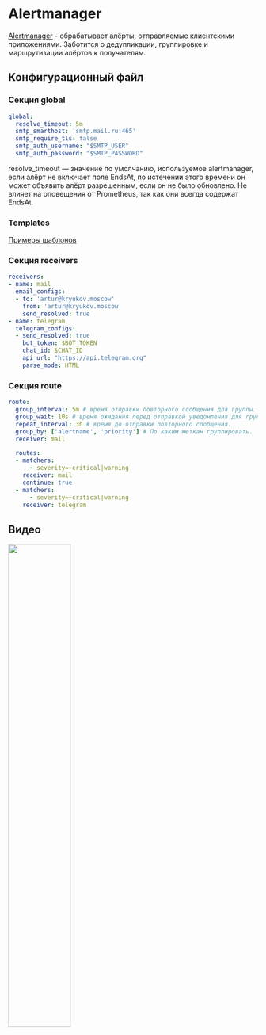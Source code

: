 # Alertmanager

[Alertmanager](https://prometheus.io/docs/alerting/latest/alertmanager/) - обрабатывает алёрты, отправляемые 
клиентскими приложениями. Заботится о дедупликации, группировке и маршрутизации алёртов к получателям.

## Конфигурационный файл

### Секция global

```yaml
global:
  resolve_timeout: 5m
  smtp_smarthost: 'smtp.mail.ru:465'
  smtp_require_tls: false
  smtp_auth_username: "$SMTP_USER"
  smtp_auth_password: "$SMTP_PASSWORD"
```

resolve_timeout — значение по умолчанию, используемое alertmanager, если алёрт не включает поле EndsAt, 
по истечении этого времени он может объявить алёрт разрешенным, если он не было обновлено. 
Не влияет на оповещения от Prometheus, так как они всегда содержат EndsAt.

### Templates

[Примеры шаблонов](https://github.com/prometheus/alertmanager/tree/main/template)

### Секция receivers

```yaml
receivers:
- name: mail
  email_configs:
  - to: 'artur@kryukov.moscow'
    from: 'artur@kryukov.moscow'
    send_resolved: true
- name: telegram
  telegram_configs:
  - send_resolved: true
    bot_token: $BOT_TOKEN
    chat_id: $CHAT_ID
    api_url: "https://api.telegram.org"
    parse_mode: HTML
```

### Секция route

```yaml
route:
  group_interval: 5m # время отправки повторного сообщения для группы.
  group_wait: 10s # время ожидания перед отправкой уведомления для группы.
  repeat_interval: 3h # время до отправки повторного сообщения.
  group_by: ['alertname', 'priority'] # По каким меткам группировать.
  receiver: mail

  routes:
  - matchers:
      - severity=~critical|warning
    receiver: mail
    continue: true
  - matchers:
      - severity=~critical|warning
    receiver: telegram
```

## Видео

[<img src="https://img.youtube.com/vi/ABRy8LBuzSs/maxresdefault.jpg" width="50%">](https://youtu.be/ABRy8LBuzSs)